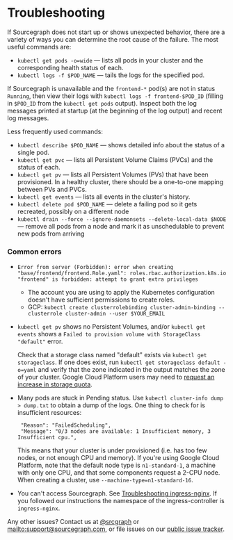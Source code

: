 # Troubleshooting

If Sourcegraph does not start up or shows unexpected behavior, there are a variety of ways you can determine the root
cause of the failure. The most useful commands are:

- `kubectl get pods -o=wide` — lists all pods in your cluster and the corresponding health status of each.
- `kubectl logs -f $POD_NAME` — tails the logs for the specified pod.

If Sourcegraph is unavailable and the `frontend-*` pod(s) are not in status `Running`, then view their logs with `kubectl logs -f frontend-$POD_ID` (filling in `$POD_ID` from the `kubectl get pods` output). Inspect both the log messages printed at startup (at the beginning of the log output) and recent log messages.

Less frequently used commands:

- `kubectl describe $POD_NAME` — shows detailed info about the status of a single pod.
- `kubectl get pvc` — lists all Persistent Volume Claims (PVCs) and the status of each.
- `kubectl get pv` — lists all Persistent Volumes (PVs) that have been provisioned. In a healthy cluster, there should
  be a one-to-one mapping between PVs and PVCs.
- `kubectl get events` — lists all events in the cluster's history.
- `kubectl delete pod $POD_NAME` — delete a failing pod so it gets recreated, possibly on a different node
- `kubectl drain --force --ignore-daemonsets --delete-local-data $NODE` — remove all pods from a node and mark it as unschedulable to prevent new pods from arriving

### Common errors

- `Error from server (Forbidden): error when creating "base/frontend/frontend.Role.yaml": roles.rbac.authorization.k8s.io "frontend" is forbidden: attempt to grant extra privileges`

  - The account you are using to apply the Kubernetes configuration doesn't have sufficient permissions to create roles.
  - GCP: `kubectl create clusterrolebinding cluster-admin-binding --clusterrole cluster-admin --user $YOUR_EMAIL`

- `kubectl get pv` shows no Persistent Volumes, and/or `kubectl get events` shows a `Failed to provision volume with StorageClass "default"` error.

  Check that a storage class named "default" exists via `kubectl get storageclass`. If one does exist, run `kubectl get storageclass default -o=yaml` and verify that the zone indicated in the output matches the zone of your cluster.
  Google Cloud Platform users may need to [request an increase in storage quota](https://cloud.google.com/compute/quotas).

- Many pods are stuck in Pending status. Use `kubectl cluster-info dump > dump.txt` to obtain a dump of
  the logs. One thing to check for is insufficient resources:

  ```
   "Reason": "FailedScheduling",
   "Message": "0/3 nodes are available: 1 Insufficient memory, 3 Insufficient cpu.",
  ```

  This means that your cluster is under provisioned (i.e. has too few nodes, or not enough CPU and memory).
  If you're using Google Cloud Platform, note that the default node type is `n1-standard-1`, a machine
  with only one CPU, and that some components request a 2-CPU node. When creating a cluster, use
  `--machine-type=n1-standard-16`.

- You can't access Sourcegraph. See [Troubleshooting ingress-nginx](https://kubernetes.github.io/ingress-nginx/troubleshooting/). If you followed our instructions the namespace of the ingress-controller is `ingress-nginx`.

Any other issues? Contact us at [@srcgraph](https://twitter.com/srcgraph)
or <mailto:support@sourcegraph.com>, or file issues on
our [public issue tracker](https://github.com/sourcegraph/issues/issues).
